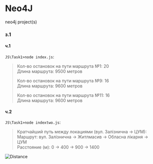 # Neo4J

neo4j project(s)

### з.1

#### **ч.1**

`JS\Task1>node index.js`:

>Кол-во остановок на пути маршрута №1: 20  
>Длина маршрута: 9500 метров
>
>Кол-во остановок на пути маршрута №9: 16  
>Длина маршрута: 9600 метров
>
>Кол-во остановок на пути маршрута №11: 16  
>Длина маршрута: 9600 метров

#### **ч.2**

`JS\Task1>node indextwo.js`:  

>Кратчайший путь между локациями (вул. Залізнична -> ЦУМ):  
>Маршрут: вул. Залізнична -> Житлмасив -> Обласна лікарня -> ЦУМ  
>Расстояние (м): 0 -> 400 -> 900 -> 1400

![Distance](https://i.ibb.co/pjkP10m/itworoutes1.png)